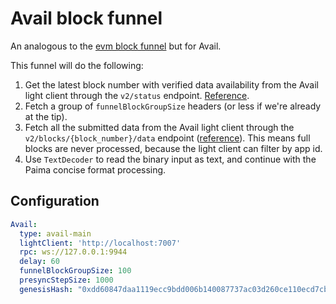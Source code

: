# Avail block funnel

An analogous to the [evm block funnel](./300-block-funnel.md) but for Avail.

This funnel will do the following:

1. Get the latest block number with verified data availability from the Avail light client through the `v2/status` endpoint. [Reference](https://docs.availproject.org/docs/operate-a-node/run-a-light-client/light-client-api-reference#v2status).
2. Fetch a group of `funnelBlockGroupSize` headers (or less if we're already at the tip).
3. Fetch all the submitted data from the Avail light client through the `v2/blocks/{block_number}/data` endpoint ([reference](https://docs.availproject.org/docs/operate-a-node/run-a-light-client/light-client-api-reference#v2blocksblock_numberdatafieldsdataextrinsic)). This means full blocks are never processed, because the light client can filter by app id.
4. Use `TextDecoder` to read the binary input as text, and continue with the Paima concise format processing.

## Configuration

```yaml
Avail:
  type: avail-main
  lightClient: 'http://localhost:7007'
  rpc: ws://127.0.0.1:9944
  delay: 60
  funnelBlockGroupSize: 100
  presyncStepSize: 1000
  genesisHash: "0xdd60847daa1119ecc9bdd006b140087737ac03d260ce110ecd7cb33cf721be35"
```